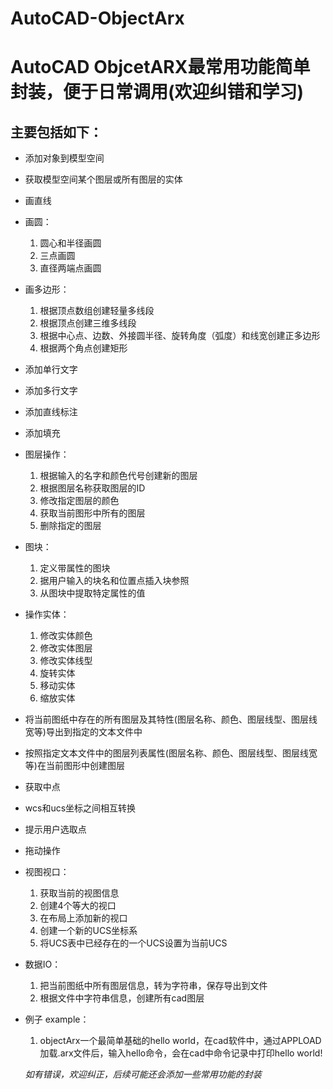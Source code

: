 # AutoCAD-ObjectArx
# AutoCAD ObjcetARX最常用功能简单封装，便于日常调用(欢迎纠错和学习)

## 主要包括如下：
- 添加对象到模型空间

- 获取模型空间某个图层或所有图层的实体

- 画直线

- 画圆：
	1. 圆心和半径画圆
	2. 三点画圆
	3. 直径两端点画圆
	
- 画多边形：
	1. 根据顶点数组创建轻量多线段
	2. 根据顶点创建三维多线段
	3. 根据中心点、边数、外接圆半径、旋转角度（弧度）和线宽创建正多边形
	4. 根据两个角点创建矩形
	
- 添加单行文字

- 添加多行文字

- 添加直线标注

- 添加填充

- 图层操作：
	1. 根据输入的名字和颜色代号创建新的图层
	2. 根据图层名称获取图层的ID
	3. 修改指定图层的颜色
	4. 获取当前图形中所有的图层
	5. 删除指定的图层
	
- 图块：
	1. 定义带属性的图块
	2. 据用户输入的块名和位置点插入块参照
	3. 从图块中提取特定属性的值
	
- 操作实体：
	1. 修改实体颜色
	2. 修改实体图层
	3. 修改实体线型
	4. 旋转实体
	5. 移动实体
	6. 缩放实体
	
- 将当前图纸中存在的所有图层及其特性(图层名称、颜色、图层线型、图层线宽等)导出到指定的文本文件中

- 按照指定文本文件中的图层列表属性(图层名称、颜色、图层线型、图层线宽等)在当前图形中创建图层

- 获取中点

- wcs和ucs坐标之间相互转换

- 提示用户选取点

- 拖动操作

- 视图视口：
	1. 获取当前的视图信息
	2. 创建4个等大的视口
	3. 在布局上添加新的视口
	4. 创建一个新的UCS坐标系
	5. 将UCS表中已经存在的一个UCS设置为当前UCS
- 数据IO：
	1. 把当前图纸中所有图层信息，转为字符串，保存导出到文件
    2. 根据文件中字符串信息，创建所有cad图层

- 例子 example：
	1. objectArx一个最简单基础的hello world，在cad软件中，通过APPLOAD加载.arx文件后，输入hello命令，会在cad中命令记录中打印hello world!
  
  *如有错误，欢迎纠正，后续可能还会添加一些常用功能的封装*
